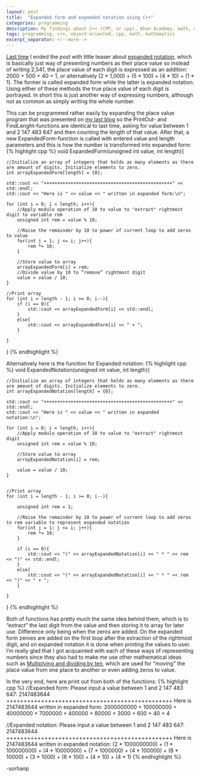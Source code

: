 ```yaml
---
layout: post
title:  "Expanded form and expanded notation using C++"
categories: programming
description: My findings about C++ (CPP, or cpp), Khan Academy, math, mathematics, expanded notation and expanded form.
tags: programming, c++, object-oriented, cpp, math, mathematics
excerpt_separator: <!--more-->
---
```


[last]:/programming/2019/01/24/Place-value.html
[expanded_notation]:https://www.mathsisfun.com/definitions/expanded-notation.html
[multdivten]:http://everydaymaths.co.uk/place-value-multiplying-and-dividing-by-ten-and-the-importance-of-zero/

[Last time][last] I ended the post with little teaser about [expanded notation][expanded_notation], which is basically just way of presenting numbers as their place value so instead of writing 2,541, the place value of each digit is expressed as an addition: 2000 + 500 + 40 + 1, or alternatively (2 * 1,000) + (5 * 100) + (4 * 10) + (1 * 1). The former is called expanded form while the latter is expanded notation. Using either of these methods the true place value of each digit is portrayed.<!--more--> In short this is just another way of expressing numbers, although not as common as simply writing the whole number.

This can be programmed rather easily by expanding the place value program that was presented on [my last blog][last] so the PrintOut- and FindLenght-functions are identical to last time, asking for value between 1 and 2 147 483 647 and then counting the length of that value. After that, a new ExpandedForm-function is called with entered value and length parameters and this is how the number is transformed into expanded form:
{% highlight cpp %}
void ExpandedForm(unsigned int value, int length){
    
    //Initialize an array of integers that holds as many elements as there are amount of digits. Initialize elements to zero.
    int arrayExpandedForm[length] = {0};
    
    std::cout << "++++++++++++++++++++++++++++++++++++++++++++++++" << std::endl;
    std::cout << "Here is " << value << " written in expanded form:\n";
    
    for (int i = 0; i < length; i++){
        //Apply modulo operation of 10 to value to "extract" rightmost digit to variable rem
        unsigned int rem = value % 10;
        
        //Raise the remainder by 10 to power of current loop to add zeros to value
        for(int j = 1; j <= i; j++){
            rem *= 10;
        }
        
        //Store value to array
        arrayExpandedForm[i] = rem;
        //Divide value by 10 to “remove” rightmost digit
        value = value / 10;
    }
    
    //Print array
    for (int i = length - 1; i >= 0; i--){
        if (i == 0){
            std::cout << arrayExpandedForm[i] << std::endl;
        }
        else{
            std::cout << arrayExpandedForm[i] << " + ";
        }
        
    }
    
}
{% endhighlight %}

Alternatively here is the function for Expanded notation:
{% highlight cpp %}
void ExpandedNotation(unsigned int value, int length){
    
    //Initialize an array of integers that holds as many elements as there are amount of digits. Initialize elements to zero.
    int arrayExpandedNotation[length] = {0};
    
    std::cout << "++++++++++++++++++++++++++++++++++++++++++++++++" << std::endl;
    std::cout << "Here is " << value << " written in expanded notation:\n";
    
    for (int i = 0; i < length; i++){
        //Apply modulo operation of 10 to value to "extract" rightmost digit
        unsigned int rem = value % 10;
        
        //Store value to array
        arrayExpandedNotation[i] = rem;
        
        value = value / 10;
    }
    
    
    //Print array
    for (int i = length - 1; i >= 0; i--){
        
        unsigned int rem = 1;
        
        //Raise the remainder by 10 to power of current loop to add zeros to rem variable to represent expanded notation
        for(int j = 1; j <= i; j++){
            rem *= 10;
        }
        
        if (i == 0){
            std::cout << "(" << arrayExpandedNotation[i] << " * " << rem << ")" << std::endl;
        }
        else{
            std::cout << "(" << arrayExpandedNotation[i] << " * " << rem << ")" << " + ";
        }
        
    }
    
}
{% endhighlight %}

Both of functions has pretty much the same idea behind them, which is to “extract” the last digit from the value and then storing it to array for later use. Difference only being when the zeros are added. On the expanded form zeroes are added on the first loop after the extraction of the rightmost digit, and on expanded notation it is done when printing the values to user. I’m really glad that I got acquainted with each of these ways of representing numbers since they also had to make me use other mathematical ideas such as [Multiplying and dividing by ten][multdivten], which are used for “moving” the place value from one place to another or even adding zeros to value.

In the very end, here are print out from both of the functions:
{% highlight cpp %}
//Expanded form:
Please input a value between 1 and 2 147 483 647: 2147483644
++++++++++++++++++++++++++++++++++++++++++++++++
Here is 2147483644 written in expanded form:
2000000000 + 100000000 + 40000000 + 7000000 + 400000 + 80000 + 3000 + 600 + 40 + 4

//Expanded notation:
Please input a value between 1 and 2 147 483 647: 2147483644
++++++++++++++++++++++++++++++++++++++++++++++++
Here is 2147483644 written in expanded notation:
(2 * 1000000000) + (1 * 100000000) + (4 * 10000000) + (7 * 1000000) + (4 * 100000) + (8 * 10000) + (3 * 1000) + (6 * 100) + (4 * 10) + (4 * 1)
{% endhighlight %}


-sorhanp